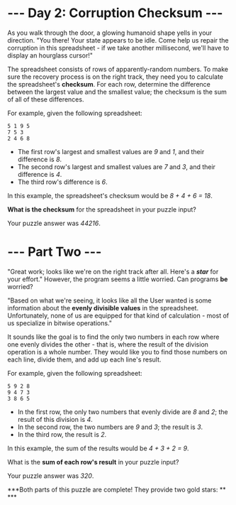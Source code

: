 # --- Day 2: Corruption Checksum ---

As you walk through the door, a glowing humanoid shape yells in your direction. "You there! Your state appears to be idle. Come help us repair the corruption in this spreadsheet - if we take another millisecond, we'll have to display an hourglass cursor!"

The spreadsheet consists of rows of apparently-random numbers. To make sure the recovery process is on the right track, they need you to calculate the spreadsheet's **checksum**. For each row, determine the difference between the largest value and the smallest value; the checksum is the sum of all of these differences.

For example, given the following spreadsheet:

    5 1 9 5
    7 5 3
    2 4 6 8

- The first row's largest and smallest values are _9_ and _1_, and their difference is _8_.
- The second row's largest and smallest values are _7_ and _3_, and their difference is _4_.
- The third row's difference is _6_.

In this example, the spreadsheet's checksum would be _8 + 4 + 6 = 18_.

**What is the checksum** for the spreadsheet in your puzzle input?

Your puzzle answer was _44216_.

# --- Part Two ---

"Great work; looks like we're on the right track after all. Here's a ***star*** for your effort." However, the program seems a little worried. Can programs **be** worried?

"Based on what we're seeing, it looks like all the User wanted is some information about the **evenly divisible values** in the spreadsheet. Unfortunately, none of us are equipped for that kind of calculation - most of us specialize in bitwise operations."

It sounds like the goal is to find the only two numbers in each row where one evenly divides the other - that is, where the result of the division operation is a whole number. They would like you to find those numbers on each line, divide them, and add up each line's result.

For example, given the following spreadsheet:

    5 9 2 8
    9 4 7 3
    3 8 6 5

- In the first row, the only two numbers that evenly divide are _8_ and _2_; the result of this division is _4_.
- In the second row, the two numbers are _9_ and _3_; the result is _3_.
- In the third row, the result is _2_.

In this example, the sum of the results would be _4 + 3 + 2 = 9_.

What is the **sum of each row's result** in your puzzle input?

Your puzzle answer was _320_.

***Both parts of this puzzle are complete! They provide two gold stars: ** ***
